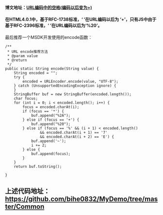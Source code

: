 #### 博文地址：[URL编码中的空格(编码以后变为+)](https://blog.bihe0832.com/URL%E7%BC%96%E7%A0%81%E4%B8%AD%E7%9A%84%E7%A9%BA%E6%A0%BC(%E7%BC%96%E7%A0%81%E4%BB%A5%E5%90%8E%E5%8F%98%E4%B8%BA+).html)

#### 在HTML4.0.1中，基于RFC-1738标准，‘ ’在URL编码以后为 ‘+’，只有JS中由于基于RFC-2396标准，‘ ’在URL编码以后为‘%20’。

最后推荐一个MSDK开发使用的encode函数：

	/**
	 * URL encode推荐方法
	 * @param value
	 * @return
	 */
	public static String encode(String value) {
		String encoded = "";
		try {
			encoded = URLEncoder.encode(value, "UTF-8");
		} catch (UnsupportedEncodingException ignore) {
		}
		StringBuffer buf = new StringBuffer(encoded.length());
		char focus;
		for (int i = 0; i < encoded.length(); i++) {
			focus = encoded.charAt(i);
			if (focus == '*') {
				buf.append("%2A");
			} else if (focus == '+') {
				buf.append("%20");
			} else if (focus == '%' && (i + 1) < encoded.length()
					&& encoded.charAt(i + 1) == '7'
					&& encoded.charAt(i + 2) == 'E') {
				buf.append('~');
				i += 2;
			} else {
				buf.append(focus);
			}
		}
		return buf.toString();
		
	}

## 上述代码地址：<https://github.com/bihe0832/MyDemo/tree/master/Common>

